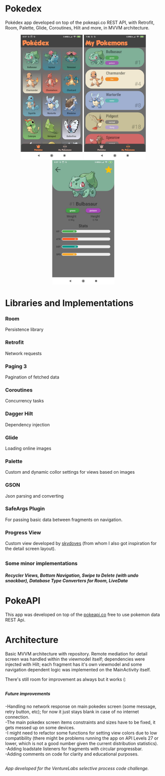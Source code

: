# Pokedex
Pokédex app developed on top of the pokeapi.co REST API, with Retrofit, Room, Palette, Glide, Coroutines, Hilt and more, in MVVM architecture.

<p float="left"
align="center">
  <img src="https://github.com/jfransp/Pokedex/blob/master/mainscreen.jpg?raw=true" width="200" />
  <img src="https://github.com/jfransp/Pokedex/blob/master/mypokescreen.jpg?raw=true" width="200" /> 
  <img src="https://github.com/jfransp/Pokedex/blob/master/detailsscreen.jpg?raw=true" width="200" />
</p>

# Libraries and Implementations
### Room
Persistence library
### Retrofit
Network requests
### Paging 3
Pagination of fetched data
### Coroutines
Concurrency tasks
### Dagger Hilt
Dependency injection
### Glide
Loading online images
### Palette
Custom and dynamic collor settings for views based on images
### GSON
Json parsing and converting
### SafeArgs Plugin
For passing basic data between fragments on navigation.
### Progress View
Custom view developed by [skydoves](https://github.com/skydoves) (from whom I also got inspiration for the detail screen layout).

##   

### Some minor implementations
##### Recycler Views, Bottom Navigation, Swipe to Delete (with undo snackbar), Database Type Converters for Room, LiveData



# PokeAPI
This app was developed on top of the [pokeapi.co](https://pokeapi.co/) free to use pokemon data REST Api.

# Architecture
Basic MVVM architecture with repository. Remote mediation for detail screen was handled within the viewmodel itself; dependencies were injected with Hilt; each fragment has
it's own viewmodel and some navigation dependent logic was implemented on the MainActivity itself.

There's still room for improvement as always but it works (:

##     

##### Future improvements
-Handling no network response on main pokedex screen (some message, retry button, etc); for now it just stays blank in case of no internet connection.<br/>-The main pokedex screen items constraints and sizes have to be fixed, it gets messed up on some devices. <br/>-I might need to refactor some functions for setting view colors due to low compatibility (there might be problems running the app on API Levels 27 or lower, which is not a good number given the current distribution statistics).<br/>-Adding loadstate listeners for fragments with circular progressbar.<br/>-Adding comments on code for clarity and educational purposes.

##   

###### App developed for the VentureLabs selective process code challenge.





